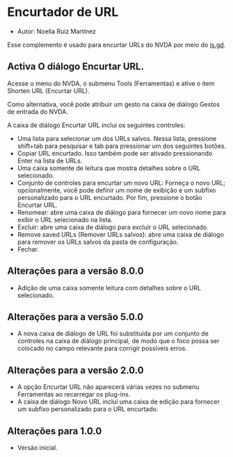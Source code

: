 # Encurtador de URL

* Autor: Noelia Ruiz Martínez

Esse complemento é usado para encurtar URLs do NVDA por meio do [is.gd][1].

## Activa O diálogo Encurtar URL.

Acesse o menu do NVDA, o submenu Tools (Ferramentas) e ative o item Shorten URL (Encurtar URL).

Como alternativa, você pode atribuir um gesto na caixa de diálogo Gestos de entrada do NVDA.

A caixa de diálogo Encurtar URL inclui os seguintes controles:

* Uma lista para selecionar um dos URLs salvos. Nessa lista, pressione shift+tab para pesquisar e tab para pressionar um dos seguintes botões.
* Copiar URL encurtado. Isso também pode ser ativado pressionando Enter na lista de URLs.
* Uma caixa somente de leitura que mostra detalhes sobre o URL selecionado.
* Conjunto de controles para encurtar um novo URL: Forneça o novo URL; opcionalmente, você pode definir um nome de exibição e um subfixo personalizado para o URL encurtado. Por fim, pressione o botão Encurtar URL.
* Renomear: abre uma caixa de diálogo para fornecer um novo nome para exibir o URL selecionado na lista.
* Excluir: abre uma caixa de diálogo para excluir o URL selecionado.
* Remove saved URLs (Remover URLs salvos): abre uma caixa de diálogo para remover os URLs salvos da pasta de configuração.
* Fechar.

## Alterações para a versão 8.0.0 ##

* Adição de uma caixa somente leitura com detalhes sobre o URL selecionado.

## Alterações para a versão 5.0.0 ##

* A nova caixa de diálogo de URL foi substituída por um conjunto de controles na caixa de diálogo principal, de modo que o foco possa ser colocado no campo relevante para corrigir possíveis erros.

## Alterações para a versão 2.0.0 ##

* A opção Encurtar URL não aparecerá várias vezes no submenu Ferramentas ao recarregar os plug-ins.
* A caixa de diálogo Novo URL inclui uma caixa de edição para fornecer um subfixo personalizado para o URL encurtado.

## Alterações para 1.0.0 ##

* Versão inicial.



[1]: https://is.gd
